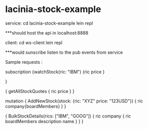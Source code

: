 # lacinia-stock-example

service:
cd lacinia-stock-example
lein repl

***should host the api in localhost:8888

client:
cd ws-client
lein repl

***would sunscribe listen to the pub events from service



Sample requests :

subscription {watchStock(ric: "IBM")
  {ric
    price
  }
 
  }

  
  {
  getAllStockQuotes {
    ric
    price
  }
}


mutation {
 AddNewStock(stock: {ric: "XYZ" price: "123USD"})
  {
    ric
    company{boardMembers}
  }
  }

  
  {
  BulkStockDetails(rics: ["IBM", "GOOG"]) {
ric
    company {
      ric
      boardMembers
      description
      name
    }
  }
}
